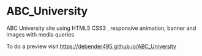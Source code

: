 # ABC_University
ABC University site using HTML5 CSS3 , responsive animation, banner and images with media queries

To do a preview visit https://debender495.github.io/ABC_University
